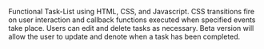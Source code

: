 Functional Task-List using HTML, CSS, and Javascript. CSS transitions fire on user interaction and callback functions executed when specified events take place. Users can edit and delete tasks as necessary. Beta version will allow the user to update and denote when a task has been completed.